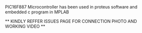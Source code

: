 PIC16F887 Microcontroller has been used in proteus software and embedded c program in MPLAB


** KINDLY REFFER ISSUES PAGE FOR CONNECTION PHOTO AND WORKING VIDEO **
